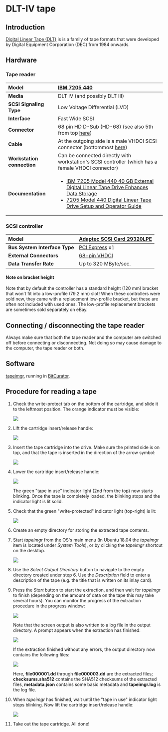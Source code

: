 # DLT-IV tape

## Introduction

[Digital Linear Tape (DLT)](https://www.wikidata.org/wiki/Q1224765) is is a family of tape formats that were developed by Digital Equipment Corporation (DEC) from 1984 onwards.

## Hardware

### Tape reader

|**Model**|[IBM 7205 440](https://web.archive.org/web/20181101132449/https://www-01.ibm.com/common/ssi/cgi-bin/ssialias?infotype=DD&subtype=SM&htmlfid=649/ENUS7205-440)|
|:--|:--|
|**Media**|DLT IV (and possibly DLT III)|
|**SCSI Signaling Type**|Low Voltage Differential (LVD)|
|**Interface**|Fast Wide SCSI|
|**Connector**|68 pin HD D-Sub (HD-68) (see also 5th from top [here](https://web.archive.org/web/20180606154144/http://www.paralan.com/sediff.html))|
|**Cable**|At the outgoing side is a male VHDCI SCSI connector (bottommost [here](https://web.archive.org/web/20180606154144/http://www.paralan.com/sediff.html))|
|**Workstation connection**|Can be connected directly with workstation's SCSI controller (which has a female VHDCI connector)|
|**Documentation**|<ul><li>[IBM 7205 Model 440 40 GB External Digital Linear Tape  Drive  Enhances  Data  Storage](https://web.archive.org/web/20181101131555/https://www-01.ibm.com/common/ssi/rep_ca/2/897/ENUS101-062/ENUS101-062.PDF)</li><li>[7205 Model 440 Digital Linear Tape Drive Setup and Operator Guide](https://web.archive.org/web/20181101132208/http://ps-2.kev009.com/basil.holloway/ALL%20PDF/a4100501.pdf)</li></ul>|

### SCSI controller

|**Model**|[Adaptec SCSI Card 29320LPE](https://web.archive.org/web/20161203082125/https://storage.microsemi.com/en-us/support/scsi/u320/asc-29320lpe/)|
|:--|:--|
|**Bus System Interface Type**|[PCI Express](https://www.wikidata.org/wiki/Q206924) x1|
|**External Connectors**|[68-pin VHDCI](https://www.wikidata.org/wiki/Q4052507)|
|**Data Transfer Rate**|Up to 320 MByte/sec.|

#### Note on bracket height

Note that by default the controller has a standard height (120 mm) bracket that won't fit into a low-profile (79.2 mm) slot! When these controllers were sold new, they came with a replacement low-profile bracket, but these are often not included with used ones. The low-profile replacement brackets are sometimes sold separately on eBay.

## Connecting / disconnecting the tape reader

Always make sure that both the tape reader and the computer are switched off before connecting or disconnecting. Not doing so may cause damage to the computer, the tape reader or both.

## Software

[tapeimgr](https://github.com/KBNLresearch/tapeimgr), running in [BitCurator](https://bitcurator.net/).

## Procedure for reading a tape

1. Check the write-protect tab on the bottom of the cartridge, and slide it to the leftmost position. The orange indicator must be visible:

    ![](./img/dlt-protect.jpg)

2. Lift the cartridge insert/release handle:

    ![](./img/dlt-lift.jpg)

3. Insert the tape cartridge into the drive. Make sure the printed side is on top, and that the tape is inserted in the direction of the arrow symbol:

    ![](./img/dlt-insert.jpg)

4. Lower the cartridge insert/release handle:

    ![](./img/dlt-lower-handle.jpg)

    The green "tape in use" indicator light (2nd from the top) now starts blinking. Once the tape is completely loaded, the blinking stops and the indicator light is lit solid.

5. Check that the green "write-protected" indicator light (top-right) is lit:

    ![](./img/dlt-wp-indicator.jpg)

6. Create an empty directory for storing the extracted tape contents.

7. Start *tapeimgr* from the OS's main menu (in Ubuntu 18.04 the *tapeimgr* item is located under *System Tools*), or by clicking the *tapeimgr* shortcut on the desktop.

    ![](./img/tapeimgr-1.png)

8. Use the *Select Output Directory* button to navigate to the empty directory created under step 6. Use the *Description* field to enter a description of the tape (e.g. the title that is written on its inlay card).

9. Press the *Start* button to start the extraction, and then wait for *tapeimgr* to finish (depending on the amount of data on the tape this may take several hours). You can monitor the progress of the extraction procedure in the progress window:

    ![](./img/tapeimgr-2.png)

    Note that the screen output is also written to a log file in the output directory. A prompt appears when the extraction has finished:

    ![](./img/tapeimgr-success.png)

    If the extraction finished without any errors, the output directory now contains the following files:

    ![](./img/tapeimgr-files.png)

    Here, **file000001.dd** through **file000003.dd** are the extracted files; **checksums.sha512** contains the SHA512 checksums of the extracted files, **metadata.json** contains some basic metadata and **tapeimgr.log** is the log file.

10. When *tapeimgr* has finished, wait until the "tape in use" indicator light stops blinking. Now lift the cartridge insert/release handle:

    ![](./img/dlt-unloaded.jpg)

11. Take out the tape cartridge. All done!
